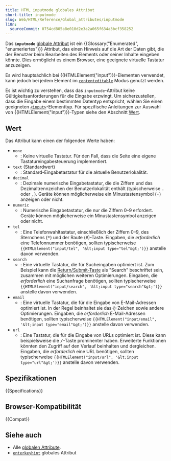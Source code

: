 ```yaml
---
title: HTML inputmode globales Attribut
short-title: inputmode
slug: Web/HTML/Reference/Global_attributes/inputmode
l10n:
  sourceCommit: 0754cd805a8e010d2e3a2a065f634a3bcf358252
---
```


Das **`inputmode`** [globale Attribut](/de/docs/Web/HTML/Reference/Global_attributes) ist ein {{Glossary("Enumerated", "enumeriertes")}} Attribut, das einen Hinweis auf die Art der Daten gibt, die der Benutzer beim Bearbeiten des Elements oder seiner Inhalte eingeben könnte. Dies ermöglicht es einem Browser, eine geeignete virtuelle Tastatur anzuzeigen.

Es wird hauptsächlich bei {{HTMLElement("input")}}-Elementen verwendet, kann jedoch bei jedem Element im [`contenteditable`](/de/docs/Web/HTML/Reference/Global_attributes/contenteditable) Modus genutzt werden.

Es ist wichtig zu verstehen, dass das `inputmode`-Attribut keine Gültigkeitsanforderungen für die Eingabe erzwingt. Um sicherzustellen, dass die Eingabe einem bestimmten Datentyp entspricht, wählen Sie einen geeigneten [`<input>`](/de/docs/Web/HTML/Reference/Elements/input#input_types)-Elementtyp. Für spezifische Anleitungen zur Auswahl von {{HTMLElement("input")}}-Typen siehe den Abschnitt [Wert](#wert).

## Wert

Das Attribut kann einen der folgenden Werte haben:

- `none`
  - : Keine virtuelle Tastatur.
    Für den Fall, dass die Seite eine eigene Tastatureingabesteuerung implementiert.
- `text` (Standardwert)
  - : Standard-Eingabetastatur für die aktuelle Benutzerlokalität.
- `decimal`
  - : Dezimale numerische Eingabetastatur, die die Ziffern und das Dezimaltrennzeichen der Benutzerlokalität enthält (typischerweise <kbd>.</kbd> oder <kbd>,</kbd>).
    Geräte können möglicherweise ein Minustastensymbol (<kbd>-</kbd>) anzeigen oder nicht.
- `numeric`
  - : Numerische Eingabetastatur, die nur die Ziffern 0–9 erfordert.
    Geräte können möglicherweise ein Minustastensymbol anzeigen oder nicht.
- `tel`
  - : Eine Telefonwahltastatur, einschließlich der Ziffern 0–9, des Sternchens (<kbd>\*</kbd>) und der Raute (<kbd>#</kbd>)-Taste.
    Eingaben, die _erforderlich_ eine Telefonnummer benötigen, sollten typischerweise `{{HTMLElement("input/tel", '&lt;input type="tel"&gt;')}}` anstelle davon verwenden.
- `search`
  - : Eine virtuelle Tastatur, die für Sucheingaben optimiert ist.
    Zum Beispiel kann die [Return/Submit-Taste](https://html.spec.whatwg.org/multipage/interaction.html#input-modalities:-the-enterkeyhint-attribute) als "Search" beschriftet sein, zusammen mit möglichen weiteren Optimierungen.
    Eingaben, die _erforderlich_ eine Suchanfrage benötigen, sollten typischerweise `{{HTMLElement("input/search", '&lt;input type="search"&gt;')}}` anstelle davon verwenden.
- `email`
  - : Eine virtuelle Tastatur, die für die Eingabe von E-Mail-Adressen optimiert ist.
    In der Regel beinhaltet sie das <kbd>@</kbd>-Zeichen sowie andere Optimierungen.
    Eingaben, die _erforderlich_ E-Mail-Adressen benötigen, sollten typischerweise `{{HTMLElement("input/email", '&lt;input type="email"&gt;')}}` anstelle davon verwenden.
- `url`
  - : Eine Tastatur, die für die Eingabe von URLs optimiert ist.
    Diese kann beispielsweise die <kbd>/</kbd>-Taste prominenter haben.
    Erweiterte Funktionen könnten den Zugriff auf den Verlauf beinhalten und dergleichen.
    Eingaben, die _erforderlich_ eine URL benötigen, sollten typischerweise `{{HTMLElement("input/url", '&lt;input type="url"&gt;')}}` anstelle davon verwenden.

## Spezifikationen

{{Specifications}}

## Browser-Kompatibilität

{{Compat}}

## Siehe auch

- Alle [globalen Attribute](/de/docs/Web/HTML/Reference/Global_attributes).
- [`enterkeyhint`](/de/docs/Web/HTML/Reference/Global_attributes/enterkeyhint) globales Attribut
